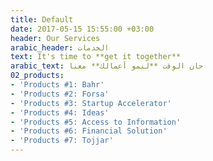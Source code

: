 ```yaml
---
title: Default
date: 2017-05-15 15:55:00 +03:00
header: Our Services
arabic_header: الخدمات
text: It's time to **get it together**
arabic_text: حان الوقت **لنمو أعمالك** معنا
02_products:
- 'Products #1: Bahr'
- 'Products #2: Forsa'
- 'Products #3: Startup Accelerator'
- 'Products #4: Ideas'
- 'Products #5: Access to Information'
- 'Products #6: Financial Solution'
- 'Products #7: Tojjar'
---
```


